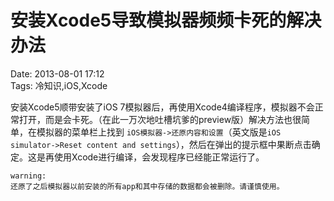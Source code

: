 # 安装Xcode5导致模拟器频频卡死的解决办法  
Date: 2013-08-01 17:12  
Tags: 冷知识,iOS,Xcode

安装Xcode5顺带安装了iOS 7模拟器后，再使用Xcode4编译程序，模拟器不会正常打开，而是会卡死。（在此一万次地吐槽坑爹的preview版）解决方法也很简单，在模拟器的菜单栏上找到 `iOS模拟器->还原内容和设置`（英文版是`iOS simulator->Reset content and settings`），然后在弹出的提示框中果断点击确定。这是再使用Xcode进行编译，会发现程序已经能正常运行了。

```
warning:
还原了之后模拟器以前安装的所有app和其中存储的数据都会被删除。请谨慎使用。
```